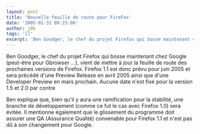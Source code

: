 ```yaml
---
layout: post
title: 'Nouvelle feuille de route pour FireFox'
date: '2005-01-31 09:25:06'
author: j0k
tags: '[]'
excerpt: 'Ben Goodger, le chef du projet Firefox qui bosse maintenant chez Google (peut-être pour Gbrowser ...), vient de mettre à jour la feuille de route des prochaines versions de Firefox.   )   Firefox 1.1 est donc prévu pour juin 2005 et sera précédé d''une Preview Release en avril 2005 ainsi que d''une Developer Preview en mars prochain.   Aucune date n''est fixé      ...'
---
```


Ben Goodger, le chef du projet Firefox qui bosse maintenant chez Google (peut-être pour Gbrowser ...), vient de mettre à jour la feuille de route des prochaines versions de Firefox.      Firefox 1.1 est donc prévu pour juin 2005 et sera précédé d'une Preview Release en avril 2005 ainsi que d'une Developer Preview en mars prochain.   Aucune date n'est fixé pour la version 1.5 et 2.0 par contre

Ben explique que, bien qu'il y aura une ramification pour la stabilité, une branche de développement (comme ce fut le cas avec Firefox 1.0) sera évitée. Il mentionne également que le glissement du programme doit assurer une QA (Assurance Qualité) convenable pour Firefox 1.1 et n'est pas dû à son changement pour Google.
